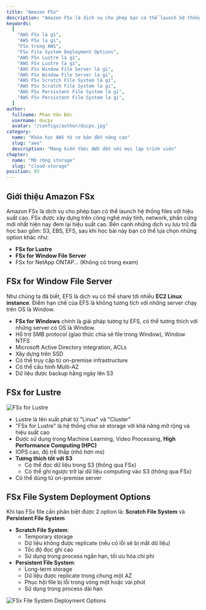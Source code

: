 ```yaml
---
title: "Amazon FSx"
description: "Amazon FSx là dịch vụ cho phép bạn có thể launch hệ thống files với hiệu suất cao. FSx được xây dựng trên công nghệ máy tính, network, phần cứng mới nhất hiện nay đem lại hiệu suất cao."
keywords:
  [
    "AWS FSx là gì",
    "AWS FSx la gi",
    "FSx trong AWS",
    "FSx File System Deployment Options",
    "AWS FSx Lustre là gì",
    "AWS FSx Lustre la gi",
    "AWS FSx Window File Server là gì",
    "AWS FSx Window File Server la gi",
    "AWS FSx Scratch File System là gì",
    "AWS FSx Scratch File System la gi",
    "AWS FSx Persistent File System là gì",
    "AWS FSx Persistent File System la gi",
  ]
author:
  fullname: Phan Văn Đức
  username: ducpv
  avatar: "/configs/author/ducpv.jpg"
category:
  name: "Khóa học AWS từ cơ bản đến nâng cao"
  slug: "aws"
  description: "Mang kiến thức AWS đến với mọi lập trình viên"
chapter:
  name: "Mở rộng storage"
  slug: "cloud-storage"
position: 93
---
```


## Giới thiệu Amazon FSx

Amazon FSx là dịch vụ cho phép bạn có thể launch hệ thống files với hiệu suất cao. FSx được xây dựng trên công nghệ máy tính, network, phần cứng mới nhất hiện nay đem lại hiệu suất cao. Bên cạnh những dịch vụ lưu trữ đã học bao gồm: S3, EBS, EFS, sau khi học bài này bạn có thể lựa chọn những option khác như:

- **FSx for Lustre**
- **FSx for Window File Server**
- FSx for NetApp ONTAP... (Không có trong exam)

## FSx for Window File Server

Như chúng ta đã biết, EFS là dịch vụ có thể share tới nhiều **EC2 Linux instance**. Điểm hạn chế của EFS là không tương tích với những server chạy trên OS là Window.

- **FSx for Windows** chính là giải pháp tương tự EFS, có thể tương thích với những server có OS là Window.
- Hỗ trợ SMB protocol (giao thức chia sẻ file trong Window), Window NTFS
- Microsoft Active Directory integration, ACLs
- Xây dựng trên SSD
- Có thể truy cập từ on-premise infrastructure
- Có thể cấu hình Multi-AZ
- Dữ liệu được backup hằng ngày lên S3

## FSx for Lustre

![FSx for Lustre](https://d1.awsstatic.com/pdp-how-it-works-assets/product-page-diagram_Amazon-FSx-for-Lustre.097ed5e5175fa96e8ac77a2470151965774eec32.png)

- Lustre là tên xuất phát từ "Linux" và "Cluster"
- "FSx for Lustre" là hệ thống chia sẻ storage với khả năng mở rộng và hiệu suất cao
- Được sử dụng trong Machine Learning, Video Processing, **High Performance Computing (HPC)**
- IOPS cao, độ trễ thấp (nhỏ hơn ms)
- **Tương thích tốt với S3**
  - Có thể đọc dữ liệu trong S3 (thông qua FSx)
  - Có thể ghi ngược trở lại dữ liệu computing vào S3 (thông qua FSx)
- Có thể dùng từ on-premise server

## FSx File System Deployment Options

Khi tạo FSx file cần phân biệt được 2 option là: **Scratch File System** và **Persistent File System**

- **Scratch File System**:
  - Temporary storage
  - Dữ liệu không được replicate (nếu có lỗi sẽ bị mất dữ liệu)
  - Tốc độ đọc ghi cao
  - Sử dụng trong process ngắn hạn, tối ưu hóa chi phí
- **Persistent File System**:
  - Long-term storage
  - Dữ liệu được replicate trong chung một AZ
  - Phục hội file bị lỗi trong vòng một hoặc vài phút
  - Sử dụng trong process dài hạn

![FSx File System Deployment Options](https://user-images.githubusercontent.com/29729545/153895635-377566d8-82a7-418b-a3ac-0b25739c6e3b.png)
